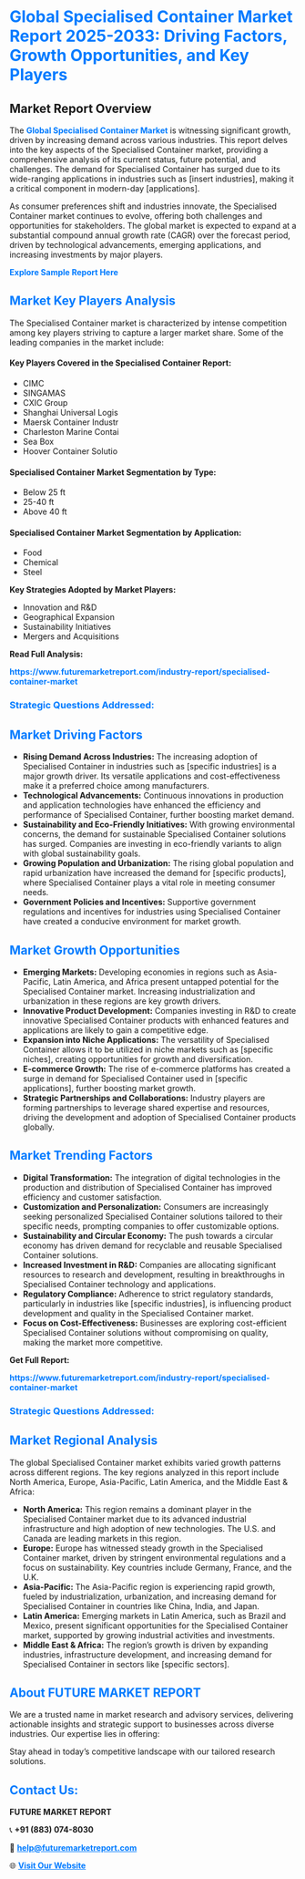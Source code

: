 <h1 style="color: #007BFF;">Global Specialised Container Market Report 2025-2033: Driving Factors, Growth Opportunities, and Key Players</h1>

<section id="overview">
<h2>Market Report Overview</h2>
<p>The <a href="https://www.futuremarketreport.com/industry-report/specialised-container-market" style="color: #007BFF; text-decoration: none;"><strong>Global Specialised Container Market</strong></a> is witnessing significant growth, driven by increasing demand across various industries. This report delves into the key aspects of the Specialised Container market, providing a comprehensive analysis of its current status, future potential, and challenges. The demand for Specialised Container has surged due to its wide-ranging applications in industries such as [insert industries], making it a critical component in modern-day [applications].</p>
<p>As consumer preferences shift and industries innovate, the Specialised Container market continues to evolve, offering both challenges and opportunities for stakeholders. The global market is expected to expand at a substantial compound annual growth rate (CAGR) over the forecast period, driven by technological advancements, emerging applications, and increasing investments by major players.</p>
</section>

<section id="overview">
<p><a href="https://www.futuremarketreport.com/request-sample/reportId=42299" style="color: #007BFF; text-decoration: none;"><strong>Explore Sample Report Here</strong></a></p>
</section>

<section id="key-players">
<h2 style="color: #007BFF;">Market Key Players Analysis</h2>
<p>The Specialised Container market is characterized by intense competition among key players striving to capture a larger market share. Some of the leading companies in the market include:</p>
<h4>Key Players Covered in the Specialised Container Report:</h4>
<ul><li>CIMC</li><li>SINGAMAS</li><li>CXIC Group</li><li>Shanghai Universal Logis</li><li>Maersk Container Industr</li><li>Charleston Marine Contai</li><li>Sea Box</li><li>Hoover Container Solutio</li></ul>
<h4>Specialised Container Market Segmentation by Type:</h4>
<ul><li>Below 25 ft</li><li>25-40 ft</li><li>Above 40 ft</li></ul>

<h4>Specialised Container Market Segmentation by Application:</h4>
<ul><li>Food</li><li>Chemical</li><li>Steel</li></ul>
<p><strong>Key Strategies Adopted by Market Players:</strong></p>
<ul>
<li>Innovation and R&D</li>
<li>Geographical Expansion</li>
<li>Sustainability Initiatives</li>
<li>Mergers and Acquisitions</li>
</ul>
</section>

<section>
<p><strong>Read Full Analysis: </strong></p><a href="https://www.futuremarketreport.com/industry-report/specialised-container-market" style="color: #007BFF; text-decoration: none;"><strong>https://www.futuremarketreport.com/industry-report/specialised-container-market</strong></a>
<h3 style="color: #007BFF;">Strategic Questions Addressed:</h3>
</section>

<section id="driving-factors">
<h2 style="color: #007BFF;">Market Driving Factors</h2>
<ul>
<li><strong>Rising Demand Across Industries:</strong> The increasing adoption of Specialised Container in industries such as [specific industries] is a major growth driver. Its versatile applications and cost-effectiveness make it a preferred choice among manufacturers.</li>
<li><strong>Technological Advancements:</strong> Continuous innovations in production and application technologies have enhanced the efficiency and performance of Specialised Container, further boosting market demand.</li>
<li><strong>Sustainability and Eco-Friendly Initiatives:</strong> With growing environmental concerns, the demand for sustainable Specialised Container solutions has surged. Companies are investing in eco-friendly variants to align with global sustainability goals.</li>
<li><strong>Growing Population and Urbanization:</strong> The rising global population and rapid urbanization have increased the demand for [specific products], where Specialised Container plays a vital role in meeting consumer needs.</li>
<li><strong>Government Policies and Incentives:</strong> Supportive government regulations and incentives for industries using Specialised Container have created a conducive environment for market growth.</li>
</ul>
</section>

<section id="growth-opportunities">
<h2 style="color: #007BFF;">Market Growth Opportunities</h2>
<ul>
<li><strong>Emerging Markets:</strong> Developing economies in regions such as Asia-Pacific, Latin America, and Africa present untapped potential for the Specialised Container market. Increasing industrialization and urbanization in these regions are key growth drivers.</li>
<li><strong>Innovative Product Development:</strong> Companies investing in R&D to create innovative Specialised Container products with enhanced features and applications are likely to gain a competitive edge.</li>
<li><strong>Expansion into Niche Applications:</strong> The versatility of Specialised Container allows it to be utilized in niche markets such as [specific niches], creating opportunities for growth and diversification.</li>
<li><strong>E-commerce Growth:</strong> The rise of e-commerce platforms has created a surge in demand for Specialised Container used in [specific applications], further boosting market growth.</li>
<li><strong>Strategic Partnerships and Collaborations:</strong> Industry players are forming partnerships to leverage shared expertise and resources, driving the development and adoption of Specialised Container products globally.</li>
</ul>
</section>

<section id="trending-factors">
<h2 style="color: #007BFF;">Market Trending Factors</h2>
<ul>
<li><strong>Digital Transformation:</strong> The integration of digital technologies in the production and distribution of Specialised Container has improved efficiency and customer satisfaction.</li>
<li><strong>Customization and Personalization:</strong> Consumers are increasingly seeking personalized Specialised Container solutions tailored to their specific needs, prompting companies to offer customizable options.</li>
<li><strong>Sustainability and Circular Economy:</strong> The push towards a circular economy has driven demand for recyclable and reusable Specialised Container solutions.</li>
<li><strong>Increased Investment in R&D:</strong> Companies are allocating significant resources to research and development, resulting in breakthroughs in Specialised Container technology and applications.</li>
<li><strong>Regulatory Compliance:</strong> Adherence to strict regulatory standards, particularly in industries like [specific industries], is influencing product development and quality in the Specialised Container market.</li>
<li><strong>Focus on Cost-Effectiveness:</strong> Businesses are exploring cost-efficient Specialised Container solutions without compromising on quality, making the market more competitive.</li>
</ul>
</section>

<section>
<p><strong>Get Full Report: </strong></p><a href="https://www.futuremarketreport.com/industry-report/specialised-container-market" style="color: #007BFF; text-decoration: none;"><strong>https://www.futuremarketreport.com/industry-report/specialised-container-market</strong></a>
<h3 style="color: #007BFF;">Strategic Questions Addressed:</h3>
</section>


<section id="regional-analysis">
<h2 style="color: #007BFF;">Market Regional Analysis</h2>
<p>The global Specialised Container market exhibits varied growth patterns across different regions. The key regions analyzed in this report include North America, Europe, Asia-Pacific, Latin America, and the Middle East & Africa:</p>
<ul>
<li><strong>North America:</strong> This region remains a dominant player in the Specialised Container market due to its advanced industrial infrastructure and high adoption of new technologies. The U.S. and Canada are leading markets in this region.</li>
<li><strong>Europe:</strong> Europe has witnessed steady growth in the Specialised Container market, driven by stringent environmental regulations and a focus on sustainability. Key countries include Germany, France, and the U.K.</li>
<li><strong>Asia-Pacific:</strong> The Asia-Pacific region is experiencing rapid growth, fueled by industrialization, urbanization, and increasing demand for Specialised Container in countries like China, India, and Japan.</li>
<li><strong>Latin America:</strong> Emerging markets in Latin America, such as Brazil and Mexico, present significant opportunities for the Specialised Container market, supported by growing industrial activities and investments.</li>
<li><strong>Middle East & Africa:</strong> The region’s growth is driven by expanding industries, infrastructure development, and increasing demand for Specialised Container in sectors like [specific sectors].</li>
</ul>
</section>

<footer>
<h2 style="color: #007BFF;">About FUTURE MARKET REPORT</h2>
<p>We are a trusted name in market research and advisory services, delivering actionable insights and strategic support to businesses across diverse industries. Our expertise lies in offering:</p>

<p>Stay ahead in today’s competitive landscape with our tailored research solutions.</p>

<h2 style="color: #007BFF;">Contact Us:</h2>
<p><strong>FUTURE MARKET REPORT</strong></p>
<p>📞 <strong>+91 (883) 074-8030</strong></p>
<p>📧 <strong><a href="mailto:help@futuremarketreport.com" style="color: #007BFF;">help@futuremarketreport.com</a></strong></p>
<p>🌐 <strong><a href="https://www.futuremarketreport.com/" style="color: #007BFF;">Visit Our Website</a></strong></p>
</footer>